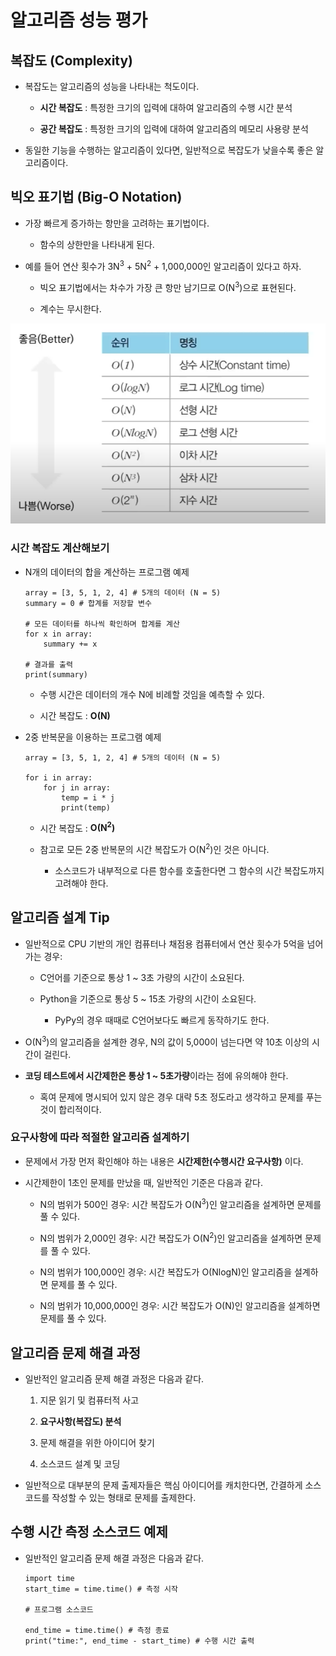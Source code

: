# 알고리즘 성능 평가

## 복잡도 (Complexity)

- 복잡도는 알고리즘의 성능을 나타내는 척도이다.

    - **시간 복잡도** : 특정한 크기의 입력에 대하여 알고리즘의 수행 시간 분석

    - **공간 복잡도** : 특정한 크기의 입력에 대하여 알고리즘의 메모리 사용량 분석

- 동일한 기능을 수행하는 알고리즘이 있다면, 일반적으로 복잡도가 낮을수록 좋은 알고리즘이다.

## 빅오 표기법 (Big-O Notation)

- 가장 빠르게 증가하는 항만을 고려하는 표기법이다.

    - 함수의 상한만을 나타내게 된다.

- 예를 들어 연산 횟수가 3N<sup>3</sup> + 5N<sup>2</sup> + 1,000,000인 알고리즘이 있다고 하자.

    - 빅오 표기법에서는 차수가 가장 큰 항만 남기므로 O(N<sup>3</sup>)으로 표현된다.

    - 계수는 무시한다.

![빅오 표기법](../algorithm/img/outline/outline_02.png)

### 시간 복잡도 계산해보기

- N개의 데이터의 합을 계산하는 프로그램 예제

    ```
    array = [3, 5, 1, 2, 4] # 5개의 데이터 (N = 5)
    summary = 0 # 합계를 저장할 변수

    # 모든 데이터를 하나씩 확인하며 합계를 계산
    for x in array:
        summary += x
    
    # 결과를 출력
    print(summary)
    ```

    - 수행 시간은 데이터의 개수 N에 비례할 것임을 예측할 수 있다.

    - 시간 복잡도 : **O(N)**

- 2중 반복문을 이용하는 프로그램 예제

    ```
    array = [3, 5, 1, 2, 4] # 5개의 데이터 (N = 5)

    for i in array:
        for j in array:
            temp = i * j
            print(temp)
    ```

    - 시간 복잡도 : **O(N<sup>2</sup>)**

    - 참고로 모든 2중 반복문의 시간 복잡도가 O(N<sup>2</sup>)인 것은 아니다.

        - 소스코드가 내부적으로 다른 함수를 호출한다면 그 함수의 시간 복잡도까지 고려해야 한다.

## 알고리즘 설계 Tip

- 일반적으로 CPU 기반의 개인 컴퓨터나 채점용 컴퓨터에서 연산 횟수가 5억을 넘어가는 경우:

    - C언어를 기준으로 통상 1 ~ 3초 가량의 시간이 소요된다.

    - Python을 기준으로 통상 5 ~ 15초 가량의 시간이 소요된다.
    
        - PyPy의 경우 때때로 C언어보다도 빠르게 동작하기도 한다.

- O(N<sup>3</sup>)의 알고리즘을 설계한 경우, N의 값이 5,000이 넘는다면 약 10초 이상의 시간이 걸린다.

- **코딩 테스트에서 시간제한은 통상 1 ~ 5초가량**이라는 점에 유의해야 한다.

    - 혹여 문제에 명시되어 있지 않은 경우 대략 5초 정도라고 생각하고 문제를 푸는 것이 합리적이다.

### 요구사항에 따라 적절한 알고리즘 설계하기

- 문제에서 가장 먼저 확인해야 하는 내용은 **시간제한(수행시간 요구사항)** 이다.

- 시간제한이 1초인 문제를 만났을 때, 일반적인 기준은 다음과 같다.

    - N의 범위가 500인 경우: 시간 복잡도가 O(N<sup>3</sup>)인 알고리즘을 설계하면 문제를 풀 수 있다.

    - N의 범위가 2,000인 경우: 시간 복잡도가 O(N<sup>2</sup>)인 알고리즘을 설계하면 문제를 풀 수 있다.

    - N의 범위가 100,000인 경우: 시간 복잡도가 O(NlogN)인 알고리즘을 설계하면 문제를 풀 수 있다.
    
    - N의 범위가 10,000,000인 경우: 시간 복잡도가 O(N)인 알고리즘을 설계하면 문제를 풀 수 있다.

## 알고리즘 문제 해결 과정

- 일반적인 알고리즘 문제 해결 과정은 다음과 같다.

    1. 지문 읽기 및 컴퓨터적 사고

    2. **요구사항(복잡도) 분석**

    3. 문제 해결을 위한 아이디어 찾기

    4. 소스코드 설계 및 코딩

- 일반적으로 대부분의 문제 출제자들은 핵심 아이디어를 캐치한다면, 간결하게 소스코드를 작성할 수 있는 형태로 문제를 출제한다.

## 수행 시간 측정 소스코드 예제

- 일반적인 알고리즘 문제 해결 과정은 다음과 같다.

    ```
    import time
    start_time = time.time() # 측정 시작

    # 프로그램 소스코드
    
    end_time = time.time() # 측정 종료
    print("time:", end_time - start_time) # 수행 시간 출력
    ```